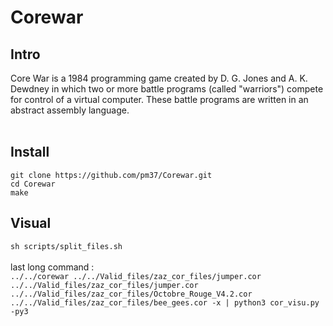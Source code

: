 # Corewar

## Intro
Core War is a 1984 programming game created by D. G. Jones and A. K. Dewdney in which two or more battle programs (called "warriors") compete for control of a virtual computer. These battle programs are written in an abstract assembly language.</br></br>

## Install
```git clone https://github.com/pm37/Corewar.git```</br>
```cd Corewar```</br>
```make```</br>

## Visual
```sh scripts/split_files.sh```</br></br>
last long command :</br>
```../../corewar ../../Valid_files/zaz_cor_files/jumper.cor ../../Valid_files/zaz_cor_files/jumper.cor ../../Valid_files/zaz_cor_files/Octobre_Rouge_V4.2.cor ../../Valid_files/zaz_cor_files/bee_gees.cor -x | python3 cor_visu.py -py3```
